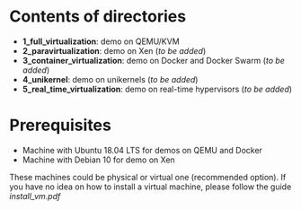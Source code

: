 # Contents of directories

- **1_full_virtualization**: demo on QEMU/KVM
- **2_paravirtualization**: demo on Xen	(_to be added_)
- **3_container_virtualization**: demo on Docker and Docker Swarm (_to be added_)
- **4_unikernel**: demo on unikernels (_to be added_)
- **5_real_time_virtualization**: demo on real-time hypervisors (_to be added_)

# Prerequisites

- Machine with Ubuntu 18.04 LTS for demos on QEMU and Docker
- Machine with Debian 10 for demo on Xen

These machines could be physical or virtual one (recommended option).
If you have no idea on how to install a virtual machine, please follow the guide _install_vm.pdf_


